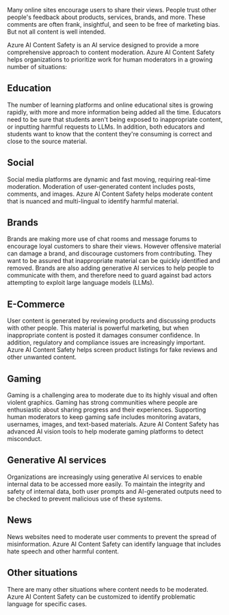 Many online sites encourage users to share their views. People trust other people's feedback about products, services, brands, and more. These comments are often frank, insightful, and seen to be free of marketing bias. But not all content is well intended.

Azure AI Content Safety is an AI service designed to provide a more comprehensive approach to content moderation. Azure AI Content Safety helps organizations to prioritize work for human moderators in a growing number of situations:

## Education

The number of learning platforms and online educational sites is growing rapidly, with more and more information being added all the time. Educators need to be sure that students aren't being exposed to inappropriate content, or inputting harmful requests to LLMs. In addition, both educators and students want to know that the content they're consuming is correct and close to the source material.

## Social

Social media platforms are dynamic and fast moving, requiring real-time moderation. Moderation of user-generated content includes posts, comments, and images. Azure AI Content Safety helps moderate content that is nuanced and multi-lingual to identify harmful material.

## Brands

Brands are making more use of chat rooms and message forums to encourage loyal customers to share their views. However offensive material can damage a brand, and discourage customers from contributing. They want to be assured that inappropriate material can be quickly identified and removed. Brands are also adding generative AI services to help people to communicate with them, and therefore need to guard against bad actors attempting to exploit large language models (LLMs).

## E-Commerce

User content is generated by reviewing products and discussing products with other people. This material is powerful marketing, but when inappropriate content is posted it damages consumer confidence. In addition, regulatory and compliance issues are increasingly important. Azure AI Content Safety helps screen product listings for fake reviews and other unwanted content.

## Gaming

Gaming is a challenging area to moderate due to its highly visual and often violent graphics. Gaming has strong communities where people are enthusiastic about sharing progress and their experiences. Supporting human moderators to keep gaming safe includes monitoring avatars, usernames, images, and text-based materials. Azure AI Content Safety has advanced AI vision tools to help moderate gaming platforms to detect misconduct.

## Generative AI services

Organizations are increasingly using generative AI services to enable internal data to be accessed more easily. To maintain the integrity and safety of internal data, both user prompts and AI-generated outputs need to be checked to prevent malicious use of these systems.

## News

News websites need to moderate user comments to prevent the spread of misinformation. Azure AI Content Safety can identify language that includes hate speech and other harmful content.

## Other situations

There are many other situations where content needs to be moderated. Azure AI Content Safety can be customized to identify problematic language for specific cases.
